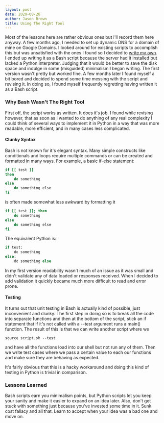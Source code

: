 ```yaml
---
layout: post
date: 2020-08-28
author: Jason Brown
title: Using The Right Tool
---
```

Most of the lessons here are rather obvious ones but I'll record them here anyway. A few months ago, I needed to set up dynamic DNS for a domain of mine on Google Domains. I looked around for existing scripts to accomplish this but was unsatisfied with the ones I found so I decided to [write my own](https://github.com/noUsernamesLef7/google-dynamic-dns). I ended up writing it as a Bash script because the server had it installed but lacked a Python interpreter. Judging that it would be better to save the disk space and indulge in some (misguided) minimalism I began writing. The first version wasn't pretty but worked fine. A few months later I found myself a bit bored and decided to spend some time messing with the script and revising it. In doing so, I found myself frequently regretting having written it as a Bash script.

### Why Bash Wasn't The Right Tool
First off, the script works as written. It does it's job. I found while revising however, that as soon as I wanted to do anything of any real complexity I could think of several ways to implement it in Python in a way that was more readable, more efficient, and in many cases less complicated.

#### Clunky Syntax
Bash is not known for it's elegant syntax. Many simple constructs like conditionals and loops require multiple commands or can be created and formatted in many ways. For example, a basic if-else statement:

```bash
if [[ test ]]
then
	do something
else
	do something else
fi
```

is often made somewhat less awkward by formatting it

```bash
if [[ test ]]; then
	do something
else
	do something else
fi
```

The equivalent Python is:

```python
if test:
	do something
else:
	do something else
```

In my first version readability wasn't much of an issue as it was small and didn't validate any of data loaded or responses received. When I decided to add validation it quickly became much more difficult to read and error prone.

#### Testing
It turns out that unit testing in Bash is actually kind of possible, just inconvenient and clunky. The first step in doing so is to break all the code into separate functions and then at the bottom of the script, stick an if statement that if it's not called with a \--test argument runs a main() function. The result of this is that we can write another script where we

```
source script.sh --test
```

and have all the functions load into our shell but not run any of them. Then we write test cases where we pass a certain value to each our functions and make sure they are behaving as expected.

It's fairly obvious that this is a hacky workaround and doing this kind of testing in Python is trivial in comparison.


### Lessons Learned
Bash scripts earn you minimalism points, but Python scripts let you keep your sanity and make it easier to expand on an idea later.
Also, don't get stuck with something just because you've invested some time in it.  Sunk cost fallacy and all that. Learn to accept when your idea was a bad one and move on.
